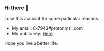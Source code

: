 ### Hi there 👋

I use this account for some particular reasons.  
- My email: 0x7943#protonmail.com  
- My public key:  [Here](0x7943_public_key.asc)

Hope you live a better life.
